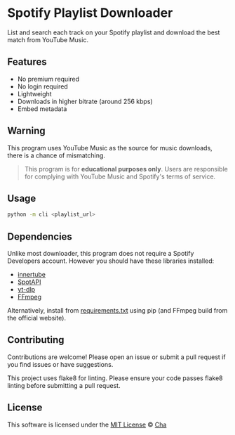 # Spotify Playlist Downloader

List and search each track on your Spotify playlist and download the best match from YouTube Music.

## Features
- No premium required
- No login required
- Lightweight
- Downloads in higher bitrate (around 256 kbps)
- Embed metadata

## Warning
This program uses YouTube Music as the source for music downloads, there is a chance of mismatching.

> This program is for **educational purposes only**. Users are responsible for complying with YouTube Music and Spotify's terms of service.

## Usage
```sh
python -m cli <playlist_url>
```

## Dependencies
Unlike most downloader, this program does not require a Spotify Developers account. However you should have these libraries installed: 

- [innertube](https://github.com/tombulled/innertube)
- [SpotAPI](https://github.com/Aran404/SpotAPI)
- [yt-dlp](https://github.com/yt-dlp/yt-dlp)
- [FFmpeg](https://www.ffmpeg.org/)

Alternatively, install from [requirements.txt](requirements.txt) using pip (and FFmpeg build from the official website).

## Contributing
Contributions are welcome! Please open an issue or submit a pull request if you find issues or have suggestions.

This project uses flake8 for linting. Please ensure your code passes flake8 linting before submitting a pull request.

## License
This software is licensed under the [MIT License](https://github.com/invzfnc/spotify-downloader/blob/main/LICENSE) © [Cha](https://github.com/invzfnc)
